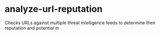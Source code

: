 # analyze-url-reputation
Checks URLs against multiple threat intelligence feeds to determine their reputation and potential m

